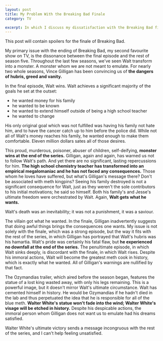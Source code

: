```yaml
---
layout: post
title: My Problem With the Breaking Bad Finale
category: TV

excerpt: In which I discuss my dissatisfaction with the Breaking Bad finale.
---
```


This post will contain spoilers for the finale of Breaking Bad.

My primary issue with the ending of Breaking Bad, my second favourite show on TV, is the dissonance between the final episode and the rest of season five. Throughout the last few seasons, we've seen Walt transform into a monster. A monster whom we are not meant to emulate. For nearly two whole seasons, Vince Gilligan has been convincing us of __the dangers of hubris, greed and vanity.__

In the final episode, Walt wins. Walt achieves a significant majority of the goals he set at the outset:

- he wanted money for his family
- he wanted to be known
- he wanted to extend himself outside of being a high school teacher
- he wanted to change

His only original goal which was not fulfilled was having his family not hate him, and to have the cancer catch up to him before the police did. While not all of Walt's money reaches his family, he wanted enough to make them comfortable. Eleven million dollars sates all of those desires.

This proud, murderous, poisoner, abuser of children, self-deifying, __monster wins at the end of the series.__ Gilligan, again and again, has warned us not to follow Walt's path. And yet there are no significant, lasting repercussions for him. __The high school chemistry teacher has transformed into an empirical megalomaniac and he has not faced any consequences.__ Those whom he loves have suffered, but what's Gilligan's message there? Don't be associated with meth kingpins? Seeing his family destroyed is not a significant consequence for Walt, just as they weren't the sole contributors to his initial motivations; he said so himself. Both his family's and Jesse's ultimate freedom were orchestrated by Walt. Again, __Walt gets what he wants.__

Walt's death was an inevitability; it was not a punishment, it was a saviour.

The villain got what he wanted. In the finale, Gilligan inadvertently suggests that doing awful things brings the consequences one wants. My issue is not solely with the finale, which was a strong episode, but the way it fits with the rest of the series, in which Gilligan has portrayed that Walt's hubris was his hamartia. Walt's pride was certainly his fatal flaw, but __he experienced no downfall at the end of the series.__ The penultimate episode, in which Walt sinks deeply, is discordant with the finale, in which Walt rises. Despite his immoral actions, Walt will become the greatest meth cook in history, which is exactly what he wanted. All of Gilligan's warnings are nullified by that fact.

The Ozymandias trailer, which aired before the season began, features the statue of a lost king wasted away, with only his legs remaining. This is a powerful image, but it doesn't mirror Walt's ultimate circumstance. Walt has cemented himself in history. He would be Ozymandias if he hadn't died in the lab and thus perpetuated the idea that he is responsible for all of the blue meth. __Walter White's statue won't fade into the wind; Walter White's visage will be etched in history.__ Despite his despicable actions, the immoral person whom Gilligan does not want us to emulate had his dreams satisfied.

Walter White's ultimate victory sends a message incongruous with the rest of the series, and I can't help feeling unsatisfied.